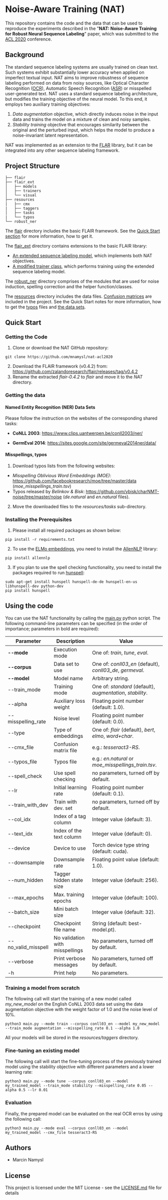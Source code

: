 # Noise-Aware Training (NAT)

This repository contains the code and the data that can be used to reproduce the experiments described in the "**NAT: Noise-Aware Training for Robust Neural Sequence Labeling**" paper, which was submitted to the [ACL 2020](https://acl2020.org/) conference. 

## Background

The standard sequence labeling systems are usually trained on clean text. Such systems exhibit substantially lower accuracy when applied on imperfect textual input. NAT aims to improve robustness of sequence labeling performed on data from noisy sources, like Optical Character Recognition ([OCR](https://en.wikipedia.org/wiki/Optical_character_recognition)), Automatic Speech Recognition ([ASR](https://en.wikipedia.org/wiki/Speech_recognition)) or misspelled user-generated text. NAT uses a standard sequence labeling architecture, but modifies the training objective of the neural model. To this end, it employs two auxiliary training objectives:

1. *Data augmentation* objective, which directly induces noise in the input data and trains the model on a mixture of clean and noisy samples.
2. *Stability training* objective that encourages similarity between the original and the perturbed input, which helps the model to produce a noise-invariant latent representation.

NAT was implemented as an extension to the [FLAR](https://github.com/zalandoresearch/flair) library, but it can be integrated into any other sequence labeling framework. 

## Project Structure

```
├── flair
├── flair_ext
│   ├── models
│   ├── trainers
│   └── visual
├── resources
|   ├── cmx
|   ├── taggers
│   ├── tasks
|   └── typos
└── robust_ner
```

The [flair](./flair) directory includes the basic FLAIR framework. See the [Quick Start section](README.md#getting-the-code) for more information, how to get it.

The [flair_ext](./flair_ext) directory contains extensions to the basic FLAIR library:
* [An extended sequence labeling model](./flair_ext/models/nat_sequence_tagger_model.py), which implements both NAT objectives.
* [A modified trainer class](./flair_ext/trainers/trainer.py), which performs training using the extended sequence labeling model. 

The [robust_ner](./robust_ner) directory comprises of the modules that are used for noise induction, spelling correction and the helper function/classes.

The [resources](./resources) directory includes the data files. [Confusion matrices](./resources/cmx) are included in the project. See the Quick Start notes for more information, how to get the [typos](README.md#misspellings-typos) files and [the data sets](README.md#named-entity-recognition-ner-data-sets).

## Quick Start

### Getting the Code

1. Clone or download the NAT GitHub repository:

```
git clone https://github.com/mnamysl/nat-acl2020
```

2. Download the FLAIR framework (v0.4.2) from: https://github.com/zalandoresearch/flair/releases/tag/v0.4.2
3. Rename the extracted *flair-0.4.2* to *flair* and move it to the *NAT* directory. 

### Getting the data

#### Named Entity Recognition (NER) Data Sets

Please follow the instruction on the websites of the corresponding shared tasks:

* **CoNLL 2003**: https://www.clips.uantwerpen.be/conll2003/ner/

* **GermEval 2014**: https://sites.google.com/site/germeval2014ner/data/

#### Misspellings, typos

1. Download typos lists from the following websites:
* *Misspelling Oblivious Word Embeddings (MOE)*: https://github.com/facebookresearch/moe/tree/master/data (*moe_misspellings_train.tsv*)
* Typos released by *Belinkov & Bisk*: https://github.com/ybisk/charNMT-noise/tree/master/noise (*de.natural* and *en.natural* files).
2. Move the downloaded files to the *resources/tasks* sub-directory.

### Installing the Prerequisites

1. Please install all required packages as shown below:
```
pip install -r requirements.txt
```

2. To use the [ELMo embeddings](https://allennlp.org/elmo), you need to install the [AllenNLP](https://github.com/allenai/allennlp) library:
```
pip install allennlp
```

3. If you plan to use the spell checking functionality, you need to install the packages required to run [hunspell](http://hunspell.github.io/):
```
sudo apt-get install hunspell hunspell-de-de hunspell-en-us libhunspell-dev python-dev
pip install hunspell
```

## Using the code

You can use the NAT functionality by calling the [main.py](./main.py) python script. The following command-line parameters can be specified (in the order of importance; parameters in bold are required):

| Parameter           | Description              | Value                                                      |
| ------------------- | ------------------------ | ---------------------------------------------------------- |
| **--mode**          | Execution mode           | One of: *train*, *tune*, *eval*.                           |
| **--corpus**        | Data set to use          | One of: *conll03_en* (default), *conll03_de*, *germeval*.  |
| **--model**         | Model name               | Arbitrary string.                                          |
| --train_mode        | Training mode            | One of: *standard* (default), *augmentation*, *stability*. |
| --alpha             | Auxiliary loss weight    | Floating point number (default: 1.0).                      |
| --misspelling_rate  | Noise level              | Floating point number (default: 0.0).                      |
| --type              | Type of embeddings       | One of: *flair* (default), *bert*, *elmo*, *word+char*.    |
| --cmx_file          | Confusion matrix file    | e.g.: *tesseract3-RS*.                                     |
| --typos_file        | Typos file               | e.g.: *en.natural* or *moe_misspellings_train.tsv*.        |
| --spell_check       | Use spell checking       | no parameters, turned off by default.                      |
| --lr                | Initial learning rate    | Floating point number (default: 0.1).                      |
| --train_with_dev    | Train with dev. set      | no parameters, turned off by default.                      |
| --col_idx           | Index of a tag column    | Integer value (default: 3).                                |
| --text_idx          | Index of the text column | Integer value (default: 0).                                |
| --device            | Device to use            | Torch device type string (default: cuda).                  |
| --downsample        | Downsample rate          | Floating point value (default: 1.0).                       |
| --num_hidden        | Tagger hidden state size | Integer value (default: 256).                              |
| --max_epochs        | Max. training epochs     | Integer value (default: 100).                              |
| --batch_size        | Mini batch size          | Integer value (default: 32).                               |
| --checkpoint        | Checkpoint file name     | String (default: best-model.pt).                           |
| --no_valid_misspell | No validation with misspellings | No parameters, turned off by default.               |
| --verbose           | Print verbose messages   | No parameters, turned off by default.                      |
| -h                  | Print help               | No parameters.                                             |

### Training a model from scratch

The following call will start the training of a new model called *my_new_model* on the English CoNLL 2003 data set using the data augmentation objective with the weight factor of 1.0 and the noise level of 10%.
```
python3 main.py --mode train --corpus conll03_en --model my_new_model --train_mode augmentation --misspelling_rate 0.1 --alpha 1.0
```

All your models will be stored in the *resources/taggers* directory.

### Fine-tuning an existing model

The following call will start the fine-tuning process of the previously trained model using the stability objective with different parameters and a lower learning rate:
```
python3 main.py --mode tune --corpus conll03_en --model my_trained_model --train_mode stability --misspelling_rate 0.05 --alpha 0.5 --lr 0.01
```

### Evaluation

Finally, the prepared model can be evaluated on the real OCR erros by using the following call:

```
python3 main.py --mode eval --corpus conll03_en --model my_trained_model --cmx_file tesseract3-RS
```

## Authors

* Marcin Namysl

## License

This project is licensed under the MIT License - see the [LICENSE.md](LICENSE.md) file for details
